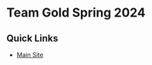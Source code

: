 # Team Gold Spring 2024

## Quick Links
- [Main Site](https://lkeat003.github.io/cs410-pages-gold/)  
